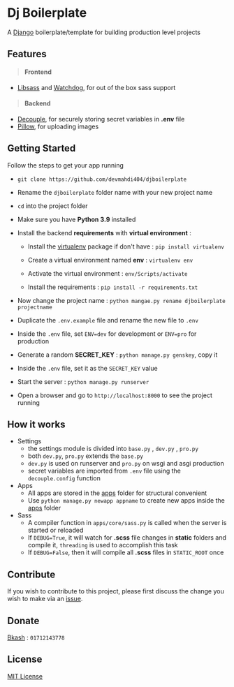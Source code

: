 # Dj Boilerplate

A [Django](https://www.djangoproject.com/) boilerplate/template for building production level projects

## Features

> #### Frontend

- [Libsass](https://pypi.org/project/libsass/) and [Watchdog](https://pypi.org/project/watchdog/), for out of the box sass support

> #### Backend

- [Decouple](https://pypi.org/project/python-decouple/), for securely storing secret variables in **.env** file
- [Pillow](https://pypi.org/project/Pillow/), for uploading images

## Getting Started

Follow the steps to get your app running

- `git clone https://github.com/devmahdi404/djboilerplate`

- Rename the `djboilerplate` folder name with your new project name

- `cd` into the project folder

- Make sure you have **Python 3.9** installed

- Install the backend **requirements** with **virtual environment** :
  
  - Install the [virtualenv](https://pypi.org/project/virtualenv/) package if don't have : `pip install virtualenv`
  
  - Create a virtual environment named **env** : `virtualenv env`
  
  - Activate the virtual environment : `env/Scripts/activate`
  
  - Install the requirements : `pip install -r requirements.txt`

- Now change the project name : `python mangae.py rename djboilerplate projectname`

- Duplicate the `.env.example` file and rename the new file to `.env`

- Inside the `.env` file, set `ENV=dev` for development or `ENV=pro` for production

- Generate a random **SECRET_KEY** : `python manage.py genskey`, copy it

- Inside the `.env` file, set it as the `SECRET_KEY` value

- Start the server : `python manage.py runserver`

- Open a browser and go to `http://localhost:8000` to see the project running

## How it works

- Settings
  - the settings module is divided into `base.py` , `dev.py` , `pro.py`
  - both `dev.py`, `pro.py` extends the `base.py`
  - `dev.py` is used on runserver and `pro.py` on wsgi and asgi production
  - secret variables are imported from `.env` file using the `decouple.config` function
- Apps
  - All apps are stored in the [apps](apps) folder for structural convenient
  - Use `python manage.py newapp appname` to create new apps inside the [apps](apps) folder
- Sass
  - A compiler function in `apps/core/sass.py` is called when the server is started or reloaded
  - If `DEBUG=True`, it will watch for **.scss** file changes in **static** folders and compile it, `threading` is used to accomplish this task
  - If `DEBUG=False`, then it will compile all **.scss** files in `STATIC_ROOT` once

## Contribute

If you wish to contribute to this project, please first discuss the change you wish to make via an [issue](https://github.com/devmahdi404/djboilerplate/issues).

## Donate

[Bkash](https://www.bkash.com/) : `01712143778`

## License

[MIT License](LICENSE)
